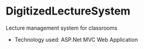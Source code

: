 # DigitizedLectureSystem
Lecture management system for classrooms
* Technology used: ASP.Net MVC Web Application
